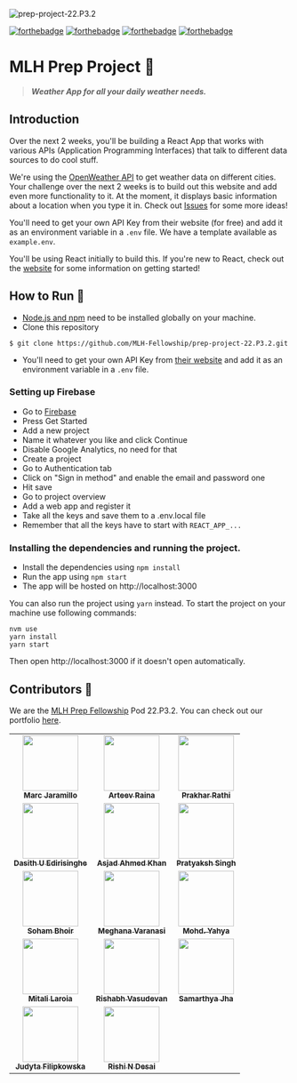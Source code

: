 ![prep-project-22.P3.2](https://socialify.git.ci/MLH-Fellowship/prep-project-22.P3.2/image?description=1&descriptionEditable=Weather%20App%20built%20by%20Pod%2022.P3.2%20&font=Raleway&forks=1&issues=1&language=1&name=1&owner=1&pattern=Floating%20Cogs&pulls=1&stargazers=1&theme=Light)

[![forthebadge](https://forthebadge.com/images/badges/built-by-developers.svg)](https://forthebadge.com)
[![forthebadge](https://forthebadge.com/images/badges/built-with-love.svg)](https://forthebadge.com)
[![forthebadge](https://forthebadge.com/images/badges/made-with-javascript.svg)](https://forthebadge.com)
[![forthebadge](https://forthebadge.com/images/badges/uses-badges.svg)](https://forthebadge.com)

# MLH Prep Project 💼

> _**Weather App for all your daily weather needs.**_

## Introduction

Over the next 2 weeks, you'll be building a React App that works with various APIs (Application Programming Interfaces) that talk to different data sources to do cool stuff.

We're using the [OpenWeather API](https://openweathermap.org/current) to get weather data on different cities. Your challenge over the next 2 weeks is to build out this website and add even more functionality to it. At the moment, it displays basic information about a location when you type it in. Check out [Issues](/issues) for some more ideas!

You'll need to get your own API Key from their website (for free) and add it as an environment variable in a `.env` file. We have a template available as `example.env`.

You'll be using React initially to build this. If you're new to React, check out the [website](https://reactjs.org) for some information on getting started!

## How to Run 🔧

- [Node.js and npm](https://docs.npmjs.com/downloading-and-installing-node-js-and-npm/) need to be installed globally on your machine.
- Clone this repository

```
$ git clone https://github.com/MLH-Fellowship/prep-project-22.P3.2.git
```

- You'll need to get your own API Key from [their website](https://openweathermap.org/) and add it as an environment variable in a `.env` file.

### Setting up Firebase

- Go to [Firebase](https://firebase.google.com/)
- Press Get Started
- Add a new project
- Name it whatever you like and click Continue
- Disable Google Analytics, no need for that
- Create a project
- Go to Authentication tab
- Click on "Sign in method" and enable the email and password one
- Hit save
- Go to project overview
- Add a web app and register it
- Take all the keys and save them to a .env.local file
- Remember that all the keys have to start with `REACT_APP_...`

### Installing the dependencies and running the project.

- Install the dependencies using `npm install`
- Run the app using `npm start`
- The app will be hosted on http://localhost:3000

You can also run the project using `yarn` instead. To start the project on your machine use following commands:

```
nvm use
yarn install
yarn start
```

Then open http://localhost:3000 if it doesn't open automatically.

## Contributors 👥

We are the [MLH Prep Fellowship](https://fellowship.mlh.io/programs/prep) Pod 22.P3.2. You can check out our portfolio [here](https://github.com/MLH-Fellowship/pod-22.P3.2-portfolio).

<table>
  <tr>
    <td align="center"><a href="https://github.com/marcnjaramillo"><img src="https://avatars.githubusercontent.com/u/18270672?v=4" width="100px;" alt=""/><br /><sub><b>Marc Jaramillo</b></sub></a><br /></td>
    <td align="center"><a href="https://github.com/arteevraina"><img src="https://avatars.githubusercontent.com/u/43968121?v=4" width="100px;" alt=""/><br /><sub><b>Arteev Raina</b></sub></a><br /></td>
    <td align="center"><a href="https://github.com/prakharrathi25"><img src="https://avatars.githubusercontent.com/u/38958532?v=4" width="100px;" alt=""/><br /><sub><b>Prakhar Rathi</b></sub></a><br /></td> 
  </tr>
  <tr>
    <td align="center"><a href="https://github.com/DasithEdirisinghe"><img src="https://avatars.githubusercontent.com/u/58045206?v=4" width="100px;" alt=""/><br /><sub><b>Dasith U Edirisinghe</b></sub></a><br /></td>
    <td align="center"><a href="https://github.com/2001asjad"><img src="https://avatars.githubusercontent.com/u/60435499?v=4" width="100px;" alt=""/><br /><sub><b>Asjad Ahmed Khan</b></sub></a><br /></td>
    <td align="center"><a href="https://github.com/pSN0W"><img src="https://avatars.githubusercontent.com/u/76648453?v=4" width="100px;" alt=""/><br /><sub><b>Pratyaksh Singh</b></sub></a><br /></td> 
  </tr>
  <tr>
    <td align="center"><a href="https://github.com/ThunderBolt-OS"><img src="https://avatars.githubusercontent.com/u/81645360?v=4" width="100px;" alt=""/><br /><sub><b>Soham Bhoir</b></sub></a><br /></td>
    <td align="center"><a href="https://github.com/Meghana-12"><img src="https://avatars.githubusercontent.com/u/44519203?v=4" width="100px;" alt=""/><br /><sub><b>Meghana Varanasi</b></sub></a><br /></td>
    <td align="center"><a href="https://github.com/yahya-cloud"><img src="https://avatars.githubusercontent.com/u/59670962?v=4" width="100px;" alt=""/><br /><sub><b>Mohd. Yahya</b></sub></a><br /></td> 
  </tr>
  <tr>
    <td align="center"><a href="https://github.com/Mitali-laroia"><img src="https://avatars.githubusercontent.com/u/54024297?v=4" width="100px;" alt=""/><br /><sub><b>Mitali Laroia</b></sub></a><br /></td>
    <td align="center"><a href="https://github.com/rishabh-vasudevan"><img src="https://avatars.githubusercontent.com/u/62301939?v=4" width="100px;" alt=""/><br /><sub><b>Rishabh Vasudevan</b></sub></a><br /></td>
    <td align="center"><a href="https://github.com/samarthya-jha"><img src="https://avatars.githubusercontent.com/u/60847738?v=4" width="100px;" alt=""/><br /><sub><b>Samarthya Jha</b></sub></a><br /></td> 
  </tr>
  <tr>
    <td align="center"><a href="https://github.com/judytafilipkowska"><img src="https://avatars.githubusercontent.com/u/87367977?v=4" width="100px;" alt=""/><br /><sub><b>Judyta Filipkowska</b></sub></a><br /></td>
    <td align="center"><a href="https://github.com/RishiDesai17"><img src="https://avatars.githubusercontent.com/u/51089917?v=4" width="100px;" alt=""/><br /><sub><b>Rishi N Desai</b></sub></a><br /></td>

  </tr>
</table>
